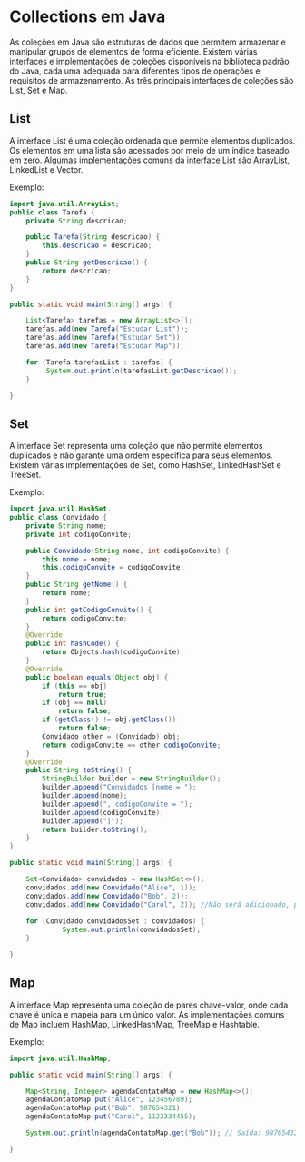 # Collections em Java

As coleções em Java são estruturas de dados que permitem armazenar e manipular grupos de elementos de forma eficiente. Existem várias interfaces e implementações de coleções disponíveis na biblioteca padrão do Java, cada uma adequada para diferentes tipos de operações e requisitos de armazenamento. As três principais interfaces de coleções são List, Set e Map.

## List
A interface List é uma coleção ordenada que permite elementos duplicados. Os elementos em uma lista são acessados por meio de um índice baseado em zero. Algumas implementações comuns da interface List são ArrayList, LinkedList e Vector.

Exemplo:
```java
import java.util.ArrayList;
public class Tarefa {
	private String descricao;

	public Tarefa(String descricao) {
		this.descricao = descricao;
	}
	public String getDescricao() {
		return descricao;
	}
}

public static void main(String[] args) {

	List<Tarefa> tarefas = new ArrayList<>();
	tarefas.add(new Tarefa("Estudar List"));
	tarefas.add(new Tarefa("Estudar Set"));
	tarefas.add(new Tarefa("Estudar Map"));

	for (Tarefa tarefasList : tarefas) {
	     System.out.println(tarefasList.getDescricao());
	}

}
````
## Set
A interface Set representa uma coleção que não permite elementos duplicados e não garante uma ordem específica para seus elementos. Existem várias implementações de Set, como HashSet, LinkedHashSet e TreeSet.

Exemplo:
```java
import java.util.HashSet.
public class Convidado {
	private String nome;
	private int codigoConvite;

	public Convidado(String nome, int codigoConvite) {
		this.nome = nome;
		this.codigoConvite = codigoConvite;
	}
	public String getNome() {
		return nome;
	}
	public int getCodigoConvite() {
		return codigoConvite;
	}
	@Override
	public int hashCode() {
		return Objects.hash(codigoConvite);
	}
	@Override
	public boolean equals(Object obj) {
		if (this == obj)
			return true;
		if (obj == null)
			return false;
		if (getClass() != obj.getClass())
			return false;
		Convidado other = (Convidado) obj;
		return codigoConvite == other.codigoConvite;
	}
	@Override
	public String toString() {
		StringBuilder builder = new StringBuilder();
		builder.append("Convidados [nome = ");
		builder.append(nome);
		builder.append(", codigoConvite = ");
		builder.append(codigoConvite);
		builder.append("]");
		return builder.toString();
	}
}

public static void main(String[] args) {

	Set<Convidado> convidados = new HashSet<>();
	convidados.add(new Convidado("Alice", 1));
	convidados.add(new Convidado("Bob", 2));
	convidados.add(new Convidado("Carol", 2)); //Não será adicionado, pois o conjunto não permite codigoConvite duplicato;
		
	for (Convidado convidadosSet : convidados) {
             System.out.println(convidadosSet);
	}

}
````
## Map
A interface Map representa uma coleção de pares chave-valor, onde cada chave é única e mapeia para um único valor. As implementações comuns de Map incluem HashMap, LinkedHashMap, TreeMap e Hashtable.

Exemplo:
```java
import java.util.HashMap;

public static void main(String[] args) {

	Map<String, Integer> agendaContatoMap = new HashMap<>();
	agendaContatoMap.put("Alice", 123456789);
	agendaContatoMap.put("Bob", 987654321);
	agendaContatoMap.put("Carol", 1122334455);

	System.out.println(agendaContatoMap.get("Bob")); // Saída: 987654321

}
